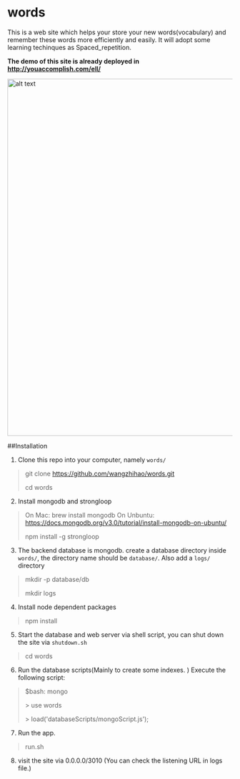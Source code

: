 # words
This is a web site which helps your store your new words(vocabulary) and remember these words more efficiently and easily.
It will adopt some learning techinques as Spaced_repetition.

**The demo of this site is already deployed in http://youaccomplish.com/ell/**

<img src="https://www.diigo.com/file/image/qdrsesezcesscbaodzbpqaapbq/Contexter.jpg" alt="alt text" height="800px">

##Installation
1. Clone this repo into your computer, namely `words/`
>git clone https://github.com/wangzhihao/words.git
>
>cd words

2. Install mongodb and strongloop
>
> On Mac: brew install mongodb
> On Unbuntu: https://docs.mongodb.org/v3.0/tutorial/install-mongodb-on-ubuntu/
>
> npm install -g strongloop

3. The backend database is mongodb. create a database directory inside `words/`, the directory name should be `database/`. Also add a `logs/` directory
>mkdir -p database/db
>
>mkdir logs

4. Install node dependent packages
> npm install

5. Start the database and web server via shell script, you can shut down the site via `shutdown.sh` 
> cd words
>

6. Run the database scripts(Mainly to create some indexes. ) Execute the following script:
>	$bash: mongo
>
> \> use words
>
> \> load('databaseScripts/mongoScript.js');

7. Run the app.
> run.sh

8. visit the site via 0.0.0.0/3010 (You can check the listening URL in logs file.)
